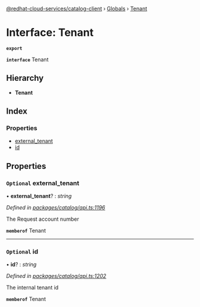 [@redhat-cloud-services/catalog-client](../README.md) › [Globals](../globals.md) › [Tenant](tenant.md)

# Interface: Tenant

**`export`** 

**`interface`** Tenant

## Hierarchy

* **Tenant**

## Index

### Properties

* [external_tenant](tenant.md#optional-external_tenant)
* [id](tenant.md#optional-id)

## Properties

### `Optional` external_tenant

• **external_tenant**? : *string*

*Defined in [packages/catalog/api.ts:1196](https://github.com/Hyperkid123/javascript-clients/blob/master/packages/catalog/api.ts#L1196)*

The Request account number

**`memberof`** Tenant

___

### `Optional` id

• **id**? : *string*

*Defined in [packages/catalog/api.ts:1202](https://github.com/Hyperkid123/javascript-clients/blob/master/packages/catalog/api.ts#L1202)*

The internal tenant id

**`memberof`** Tenant
